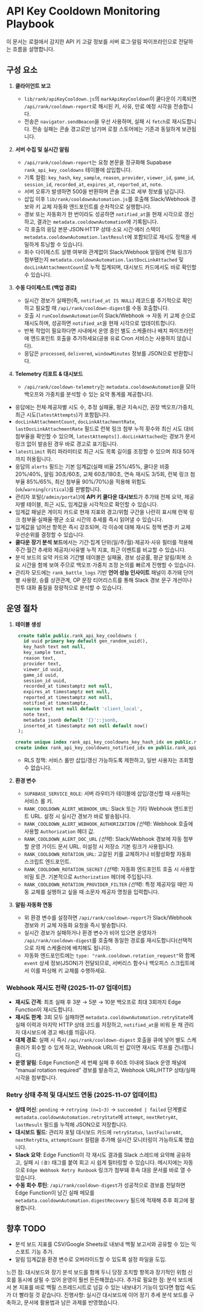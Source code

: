 # API Key Cooldown Monitoring Playbook

이 문서는 로컬에서 감지한 API 키 고갈 정보를 서버 로그·알림 파이프라인으로 전달하는 흐름을 설명합니다.

## 구성 요소

1. **클라이언트 보고**
   - `lib/rank/apiKeyCooldown.js`의 `markApiKeyCooldown`이 쿨다운이 기록되면 `/api/rank/cooldown-report`로 해시된 키, 사유, 만료 예정 시각을 전송합니다.
   - 전송은 `navigator.sendBeacon`을 우선 사용하며, 실패 시 `fetch`로 재시도합니다. 전송 실패는 콘솔 경고로만 남기며 로컬 스토어에는 기존과 동일하게 보관됩니다.

2. **서버 수집 및 실시간 알림**
   - `/api/rank/cooldown-report`는 요청 본문을 정규화해 Supabase `rank_api_key_cooldowns` 테이블에 삽입합니다.
   - 기록 컬럼: `key_hash`, `key_sample`, `reason`, `provider`, `viewer_id`, `game_id`, `session_id`, `recorded_at`, `expires_at`, `reported_at`, `note`.
   - 서버 오류가 발생하면 500을 반환하며 콘솔 로그로 세부 정보를 남깁니다.
   - 삽입 이후 `lib/rank/cooldownAutomation.js`를 호출해 Slack/Webhook 경보와 키 교체 자동화 엔드포인트를 순차적으로 실행합니다.
   - 경보 또는 자동화가 한 번이라도 성공하면 `notified_at`을 현재 시각으로 갱신하고, 결과는 `metadata.cooldownAutomation`에 기록됩니다.
   - 각 호출의 응답 본문·JSON·HTTP 상태·소요 시간·에러 스택이 `metadata.cooldownAutomation.lastResult`에 포함되므로 재시도 정책을 세밀하게 튜닝할 수 있습니다.
   - 회수 다이제스트 실행 여부와 관계없이 Slack/Webhook 알림에 런북 링크가 첨부됐는지 `metadata.cooldownAutomation.lastDocLinkAttached` 및 `docLinkAttachmentCount`로 누적 집계되며, 대시보드 카드에서도 바로 확인할 수 있습니다.

3. **수동 다이제스트 (백업 경로)**
   - 실시간 경보가 실패한(즉, `notified_at IS NULL`) 레코드를 주기적으로 확인하고 필요할 때 `/api/rank/cooldown-digest`를 수동 호출합니다.
   - 호출 시 `runCooldownAutomation`이 Slack/Webhook → 자동 키 교체 순으로 재시도하며, 성공하면 `notified_at`을 현재 시각으로 업데이트합니다.
   - 반복 작업이 필요하다면 사내에서 운영 중인 별도 스케줄러나 배치 파이프라인에 엔드포인트 호출을 추가하세요(공용 유료 Cron 서비스는 사용하지 않습니다).
   - 응답은 `processed`, `delivered`, `windowMinutes` 정보를 JSON으로 반환합니다.

4. **Telemetry 리포트 & 대시보드**
   - `/api/rank/cooldown-telemetry`는 `metadata.cooldownAutomation`을 모아 백오프와 가중치를 분석할 수 있는 요약 통계를 제공합니다.
  - 응답에는 전체·제공자별 시도 수, 추정 실패율, 평균 지속시간, 권장 백오프/가중치, 최근 시도(`latestAttempts`)가 포함됩니다.
  - `docLinkAttachmentCount`, `docLinkAttachmentRate`, `lastDocLinkAttachmentRate` 필드로 런북 링크 첨부 누적 횟수와 최신 시도 대비 첨부율을 확인할 수 있으며, `latestAttempts[].docLinkAttached`는 경보가 문서 링크 없이 발송된 경우 바로 경고로 표기됩니다.
  - `latestLimit` 쿼리 파라미터로 최근 시도 목록 길이를 조정할 수 있으며 최대 50개까지 허용됩니다.
  - 응답의 `alerts` 필드는 기본 임계값(실패 비율 25%/45%, 쿨다운 비중 20%/40%, 알림 30초/60초, 교체 60초/180초, 연속 재시도 3/5회, 런북 링크 첨부율 85%/65%, 최신 첨부율 90%/70%)을 적용해 위험도(`ok`/`warning`/`critical`)를 판별합니다.
  - 관리자 포털(`/admin/portal`)에 **API 키 쿨다운 대시보드**가 추가돼 전체 요약, 제공자별 테이블, 최근 시도, 임계값을 시각적으로 확인할 수 있습니다.
  - 임계값 패널은 게이지 카드로 현재 지표와 경고/위험 구간을 나란히 표시해 런북 링크 첨부율·실패율·평균 소요 시간의 추세를 즉시 읽어낼 수 있습니다.
  - 임계값을 넘어선 항목은 즉시 강조되며, 각 이슈에 대해 재시도 정책 변경·키 교체 우선순위를 결정할 수 있습니다.
  - **쿨다운 장기 분석 보드**에서는 기간·집계 단위(일/주/월)·제공자·사유 필터를 적용해 주간·월간 추세와 제공자/사유별 누적 지표, 최근 이벤트를 비교할 수 있습니다.
  - 분석 보드의 요약 카드와 기간별 테이블은 실패율, 경보 성공률, 평균 알림/회복 소요 시간을 함께 보여 주므로 백오프·가중치 조정 논의를 빠르게 진행할 수 있습니다.
  - 관리자 모드에는 `rank_battle_logs` 기반 **언어 성능 인사이트** 패널이 추가돼 단어별 사용량, 승률 상관관계, OP 문장 티어리스트를 통해 Slack 경보 문구 개선이나 전투 대화 품질을 정량적으로 분석할 수 있습니다.

## 운영 절차

1. **테이블 생성**
   ```sql
    create table public.rank_api_key_cooldowns (
      id uuid primary key default gen_random_uuid(),
      key_hash text not null,
      key_sample text,
      reason text,
      provider text,
      viewer_id uuid,
      game_id uuid,
      session_id uuid,
      recorded_at timestamptz not null,
      expires_at timestamptz not null,
      reported_at timestamptz not null,
      notified_at timestamptz,
      source text not null default 'client_local',
      note text,
      metadata jsonb default '{}'::jsonb,
      inserted_at timestamptz not null default now()
    );

   create unique index rank_api_key_cooldowns_key_hash_idx on public.rank_api_key_cooldowns (key_hash);
   create index rank_api_key_cooldowns_notified_idx on public.rank_api_key_cooldowns (notified_at, recorded_at desc);
   ```
   - RLS 정책: 서비스 롤만 삽입/갱신 가능하도록 제한하고, 일반 사용자는 조회할 수 없습니다.

2. **환경 변수**
   - `SUPABASE_SERVICE_ROLE`: 서버 라우터가 테이블에 삽입/갱신할 때 사용하는 서비스 롤 키.
   - `RANK_COOLDOWN_ALERT_WEBHOOK_URL`: Slack 또는 기타 Webhook 엔드포인트 URL. 설정 시 실시간 경보가 바로 발송됩니다.
   - `RANK_COOLDOWN_ALERT_WEBHOOK_AUTHORIZATION` *(선택)*: Webhook 호출에 사용할 `Authorization` 헤더 값.
   - `RANK_COOLDOWN_ALERT_DOC_URL` *(선택)*: Slack/Webhook 경보에 자동 첨부할 운영 가이드 문서 URL. 미설정 시 저장소 기본 링크가 사용됩니다.
   - `RANK_COOLDOWN_ROTATION_URL`: 고갈된 키를 교체하거나 비활성화할 자동화 스크립트 엔드포인트.
   - `RANK_COOLDOWN_ROTATION_SECRET` *(선택)*: 자동화 엔드포인트 호출 시 사용할 비밀 토큰. 기본적으로 `Authorization` 헤더에 주입됩니다.
   - `RANK_COOLDOWN_ROTATION_PROVIDER_FILTER` *(선택)*: 특정 제공자일 때만 자동 교체를 실행하고 싶을 때 소문자 제공자 명칭을 입력합니다.

3. **알림·자동화 연동**
   - 위 환경 변수를 설정하면 `/api/rank/cooldown-report`가 Slack/Webhook 경보와 키 교체 자동화 요청을 즉시 발송합니다.
   - 실시간 경보가 실패하거나 환경 변수가 비어 있으면 운영자가 `/api/rank/cooldown-digest`를 호출해 동일한 경로를 재시도합니다(선택적으로 자체 스케줄러에 배치해도 됩니다).
   - 자동화 엔드포인트에는 `type: "rank.cooldown.rotation_request"`와 함께 `event` 상세 정보(JSON)가 전달되므로, 서버리스 함수나 백오피스 스크립트에서 이를 파싱해 키 교체를 수행하세요.

### Webhook 재시도 전략 (2025-11-07 업데이트)
- **재시도 간격**: 최초 실패 후 3분 → 5분 → 10분 백오프로 최대 3회까지 Edge Function이 재시도합니다.
- **재시도 한계**: 3회 모두 실패하면 `metadata.cooldownAutomation.retryState`에 실패 이력과 마지막 HTTP 상태 코드를 저장하고, `notified_at`을 비워 둔 채 관리자 대시보드에 경고 배너를 띄웁니다.
- **대체 경로**: 실패 시 즉시 `/api/rank/cooldown-digest` 호출을 큐에 넣어 별도 스케줄러가 회수할 수 있게 하고, Webhook URL이 빈 값이면 재시도 루프를 건너뜁니다.
- **운영 알림**: Edge Function은 세 번째 실패 후 60초 이내에 Slack 운영 채널에 “manual rotation required” 경보를 발송하고, Webhook URL/HTTP 상태/실패 시각을 첨부합니다.

### Retry 상태 추적 및 대시보드 연동 (2025-11-07 업데이트)
- **상태 머신**: `pending` → `retrying (n=1~3)` → `succeeded | failed` 단계별로 `metadata.cooldownAutomation.retryState`에 `attempt`, `nextRetryAt`, `lastResult` 필드를 누적해 JSON으로 저장합니다.
- **대시보드 필드**: 관리자 포털 대시보드 카드에 `retryStatus`, `lastFailureAt`, `nextRetryEta`, `attemptCount` 컬럼을 추가해 실시간 모니터링이 가능하도록 했습니다.
- **Slack 요약**: Edge Function이 각 재시도 결과를 Slack 스레드에 요약해 공유하고, 실패 시 `(결)` 태그를 붙여 회고 시 쉽게 필터링할 수 있습니다. 메시지에는 자동으로 `Edge Webhook Retry Runbook` 링크가 첨부돼 후속 대응 문서를 바로 열 수 있습니다.
- **수동 회수 루틴**: `/api/rank/cooldown-digest`가 성공적으로 경보를 전달하면 Edge Function이 남긴 실패 메모를 `metadata.cooldownAutomation.digestRecovery` 필드에 적재해 추후 회고에 활용합니다.

## 향후 TODO

- 분석 보드 지표를 CSV/Google Sheets로 내보내 백필 보고서와 공유할 수 있는 익스포트 기능 추가.
- 알림 임계값을 환경 변수로 오버라이드할 수 있도록 설정 파일을 도입.

느낀 점: 대시보드와 장기 분석 보드를 함께 두니 당장 조치할 항목과 장기적인 위험 신호를 동시에 살필 수 있어 운영이 훨씬 든든해졌습니다.
추가로 필요한 점: 분석 보드에서 본 지표를 바로 백필 스프레드시트로 넘길 수 있는 내보내기 기능이 있다면 협업 속도가 더 빨라질 것 같습니다.
진행사항: 실시간 대시보드에 이어 장기 추세 분석 보드를 구축하고, 문서에 활용법과 남은 과제를 반영했습니다.
